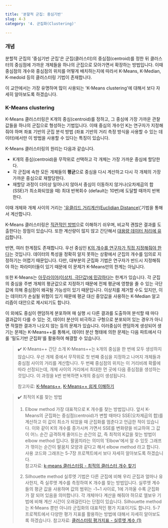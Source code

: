 ```yaml
---

title: '분할적 군집: 중심기반'
slug: 4-3
category: '4. 군집화(Clustering)'

---
```


### 개념
분할적 군집의 '중심기반 군집'은 군집(클러스터)의 중심점(centroid)를 정한 뒤 클러스터의 중심점에 가까운 개체들을 하나의 군집으로 모아가면서 확장하는 방법입니다. 이때 중심점의 개수와 중심점의 위치를 어떻게 배치하는지에 따라서 K-Means, K-Median, K-medoid 등의 클러스터링 기법이 존재합니다. 

이 교안에서는 가장 유명하며 많이 사용되는 'K-Means clustering'에 대해서 보다 자세히 알아보도록 하겠습니다. 

### K-Means clustering
K-Means 클러스터링은 K개의 중심(centroid)를 정하고, 그 중심에 가장 가까운 관찰값들을 하나의 군집으로 형성하는 기법입니다. 이때 중심의 개수인 K는 연구자가 지정해줘야 하며 좌표 기반의 군집 분석 방법 (좌표 기반의 거리 측정 방식을 사용할 수 있는 데이터)에서만 이 방법을 사용할 수 있다는 특징이 있습니다. 

K-Means 클러스터링의 원리는 다음과 같습니다. 
- K개의 중심(centroid)을 무작위로 선택하고 각 개체는 가장 가까운 중심에 할당한다. 
- 각 군집에 속한 모든 개체들의 <b>평균</b>으로 중심을 다시 계산하고 다시 각 개체의 가장 가까운 중심으로 재할당한다. 
- 재할당 과정이 더이상 일어나지 않아서 중심이 이동하지 않거나(오차제곱의 합(SSE)가 최소화되었을 때) 최대 반복회수 (default는 10번)에 도달할 때까지 반복한다. 

이때 개체와 개체 사이의 거리는 ['유클리드 거리계산(Euclidian Distance)'](https://en.wikipedia.org/wiki/Euclidean_distance)기법을 통해서 계산합니다. 

K-Means 클러스터링은 <u>직관적인 방법</u>으로 이해하기 쉬우며, 비교적 괜찮은 결과를 도출한다는 장점이 있습니다. 또한 계산량이 많지 않고 간단해서 <u>대용량 데이터 처리에 유리</u>합니다. 

반면, 여러 한계점도 존재합니다. 우선 중심인 <u>K의 개수를 연구자가 직접 지정해줘야 한다</u>는 것입니다. 데이터의 특성을 정확히 알지 못하는 상황에서 군집의 개수를 임의로 지정하기는 어렵기 때문입니다. 다만, 대부분의 군집화 기법은 연구자가 반드시 지정해줘야 하는 파라미터들이 있기 때문에 이 문제가 K-Means만의 한계는 아닙니다. 

또한 K-Means는 <u>아웃라이어(이상치, 극단값)에 민감하다</u>는 한계가 있습니다. 각 군집의 중심을 주변 개체의 평균값으로 지정하기 때문에 전체 평균에 영향을 줄 수 있는 극단값에 의해 중심점이 왜곡될 가능성이 있기 때문입니다. 이상치를 제거할 수도 있지만, 이는 데이터가 손실될 위험이 있기 때문에 평균 대신 중앙값을 사용하는 K-Median 알고리즘이 대안으로 제시되기도 합니다. 

이 외에도 중심이 랜덤하게 분포하여 매 실행 시 다른 결과를 도출하여 분석할 때 마다 결과값이 다를 수 있는 것, 데이터 분산이 비극하고 구형으로 분포되어 있는 경우가 아니면 적절한 결과가 나오지 않는 등의 문제가 있습니다. 이러중심이 랜덤하게 생성되어 생기는 문제는 K-Means++를 통해서, 데이터 분산 형태에 의한 문제는
다음 파트에서 다룰 '밀도기반 군집화'를 활용하여 해결할 수 있습니다. 

> ✔️ K-Means++ 간단 소개
>  K-Means++는 k개의 중심을 한 번에 모두 생성하지 않습니다. 우선 개체 중에서 무작위로 첫 번째 중심을 지정하고 나머지 개체들과 중심점 사이의 거리를 계산합니다. 두 번째 중심점의 위치는 이 거리비례 확률에 따라 선정되는데, 개체 사이의 거리에서 최대한 먼 곳에 다음 중심점을 생성하는 것입니다. 이 과정을 k번 반복하면 k개의 중심이 생성됩니다. 
>  
> 참고자료: [K-Means++](https://www.geeksforgeeks.org/ml-k-means-algorithm/), [K-Means++ 쉽게 이해하기](https://hleecaster.com/k-means-clustering-concept/)


> ✔️ 최적의 K를 찾는 방법 
> 1. Elbow method
> 가장 대표적으로 K 개수를 찾는 방법입니다. 앞서 K-Means의 군집화는 중심점(centroid)가 변할 때마다 SSE(오차제곱의 합)를 계산하고 이 값이 최소가 되었을 때 군집화를 멈춘다고 언급한 적이 있습니다. 이와 같이 K의 개수를 증가시켜 가면서 SSE를 변화량을 비교하여 그 값이 어느 순간 급격하게 줄어드는 순간의 값, 즉 최적의 K값을 찾는 방법이 elbow method 입니다. 팔꿈치라는 의미의 'Elbow'에서 알 수 있듯 그래프가 꺾이는 순간이 팔꿈치 모양과 같다고 해서 elbow method 라고 합니다. 
> 사용 코드와 그래프는 5-7장 프로젝트에서 보다 자세히 알아보도록 하겠습니다.  
> 참고자료: [k-means 클러스터링 - 최적의 클러스터 개수 찾기](https://m.blog.naver.com/samsjang/221017639342)
> 
> 2. Silhouette method
> 실루엣 기법은 다른 군집에 비해 우리 군집과 얼마나 유사한지, 즉 실루엣 계수를 측정하여 K 개수를 찾는 방법입니다. 실루엣 계수들의 평균 값을 사용하며 값의 범위는 -1~1 사이로, 1에 가까울 수록 군집화가 잘 되어 있음을 의미합니다. 각 개체마다 계산을 해줘야 하므로 엘보우 기법에 비해 계산 시간이 오래걸린다는 단점이 있습니다. 
> Silhouette method는 K-Means 뿐만 아니라 군집화의 대표적인 평가 지표이기도 합니다. 5-7 프로젝트에서 다양한 평가 지표를 활용하는 방법에 대해서 자세히 알아보도록 하겠습니다. 
> 참고자료: [클러스터링 평가지표 - 실루엣 계수 (1)](https://studying-haeung.tistory.com/10)

